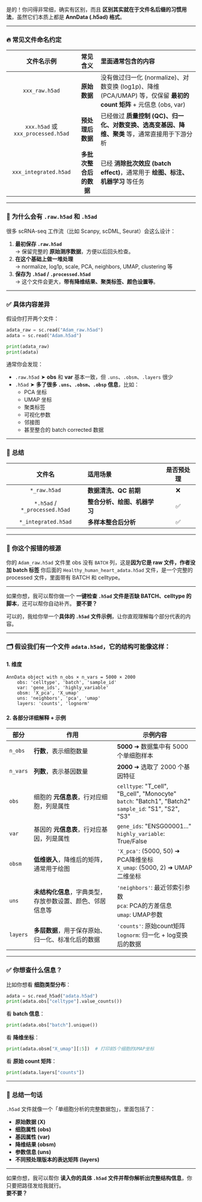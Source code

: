 是的！你问得非常细，确实有区别，而且 **区别其实就在于文件名后缀的习惯用法**，虽然它们本质上都是 **AnnData (.h5ad) 格式**。

---

### 🔥 **常见文件命名约定**
| 文件名示例 | 常见含义 | 里面通常包含的内容 |
|:-:|:-:|:-|
| `xxx_raw.h5ad` | **原始数据** | 没有做过归一化 (normalize)、对数变换 (log1p)、降维 (PCA/UMAP) 等，仅保留 **最初的 count 矩阵** + 元信息 (obs, var) |
| `xxx.h5ad` 或 `xxx_processed.h5ad` | **预处理后数据** | 已经做过 **质量控制 (QC)、归一化、对数变换、选高变基因、降维、聚类** 等，通常直接用于下游分析 |
| `xxx_integrated.h5ad` | **多批次整合后的数据** | 已经 **消除批次效应 (batch effect)**，通常用于 **绘图、标注、机器学习** 等任务 |

---

### 🎯 **为什么会有 `.raw.h5ad` 和 `.h5ad`**
很多 scRNA-seq 工作流（比如 Scanpy, scDML, Seurat）会这么设计：
1. **最初保存 `.raw.h5ad`**  
   → 保留完整的 **原始测序数据**，方便以后回头检查。
2. **在这个基础上做一堆处理**  
   → normalize, log1p, scale, PCA, neighbors, UMAP, clustering 等
3. **保存为 `.h5ad` / `.processed.h5ad`**  
   → 这个文件会更大，**带有降维结果、聚类标签、颜色设置等**。

---

### ✅ **具体内容差异**
假设你打开两个文件：
```python
adata_raw = sc.read("Adam_raw.h5ad")
adata = sc.read("Adam.h5ad")

print(adata_raw)
print(adata)
```
通常你会发现：
- `.raw.h5ad` ➤ **obs** 和 **var** 基本一致，但 `.uns`、`.obsm`、`.layers` 很少  
- `.h5ad` ➤ **多了很多 `.uns`、`.obsm`、`.obsp` 信息**，比如：
  - PCA 坐标
  - UMAP 坐标
  - 聚类标签
  - 可视化参数
  - 邻接图
  - 甚至整合的 batch corrected 数据

---

### 🚀 **总结**
| 文件名 | 适用场景 | 是否预处理 |
|:-:|:-|:-:|
| `*_raw.h5ad` | **数据清洗、QC 前期** | ❌ |
| `*.h5ad` / `*_processed.h5ad` | **整合分析、绘图、机器学习** | ✅ |
| `*_integrated.h5ad` | **多样本整合后分析** | ✅ |

---

### 🌟 **你这个报错的根源**
你的 `Adam_raw.h5ad` 文件里 obs 没有 `BATCH` 列，这是**因为它是 raw 文件，作者没加 batch 标签**
你后面的 `Healthy_human_heart_adata.h5ad` 文件，是一个完整的 processed 文件，里面带有 BATCH 和 celltype。

---

如果你想，我可以帮你做一个 **一键检查 `.h5ad` 文件是否缺 BATCH、celltype 的脚本**，还可以帮你自动补齐。
**要不要？**

可以的，我给你举一个**具体的 `.h5ad` 文件示例**，让你直观理解每个部分代表的内容。

---

### 🗂️ 假设我们有一个文件 `adata.h5ad`，它的结构可能像这样：

#### 1. **维度**
```plaintext
AnnData object with n_obs × n_vars = 5000 × 2000
    obs: 'celltype', 'batch', 'sample_id'
    var: 'gene_ids', 'highly_variable'
    obsm: 'X_pca', 'X_umap'
    uns: 'neighbors', 'pca', 'umap'
    layers: 'counts', 'lognorm'
```

#### 2. **各部分详细解释 + 示例**

| 部分       | 作用                                                         | 示例内容                                            |
|----------|------------------------------------------------------------|---------------------------------------------------|
| `n_obs` | **行数**，表示细胞数量                                        | **5000** ➜ 数据集中有 5000 个单细胞样本                   |
| `n_vars`| **列数**，表示基因数量                                        | **2000** ➜ 选取了 2000 个基因特征                     |
| `obs`   | 细胞的 **元信息表**，行对应细胞，列是属性                     | `celltype`: "T_cell", "B_cell", "Monocyte" <br>`batch`: "Batch1", "Batch2" <br>`sample_id`: "S1", "S2", "S3"|
| `var`   | 基因的 **元信息表**，行对应基因，列是属性                     | `gene_ids`: "ENSG00001..."<br>`highly_variable`: True/False|
| `obsm`  | **低维嵌入**，降维后的矩阵，通常用于绘图                     | `'X_pca'`: (5000, 50) ➜ PCA降维坐标<br>`X_umap`: (5000, 2) ➜ UMAP二维坐标|
| `uns`   | **未结构化信息**，字典类型，存放参数设置、颜色、邻居信息等   | `'neighbors'`: 最近邻索引参数<br>`pca`: PCA的方差信息<br>`umap`: UMAP参数|
| `layers`| **多层数据**，用于保存原始、归一化、标准化后的数据           | `'counts'`: 原始count矩阵<br>`lognorm`: 归一化 + log变换后的数据|

---

### ✅ **你想查什么信息？**

比如你想看 **细胞类型分布**：
```python
adata = sc.read_h5ad("adata.h5ad")
print(adata.obs["celltype"].value_counts())
```

看 **batch 信息**：
```python
print(adata.obs["batch"].unique())
```

看 **降维坐标**：
```python
print(adata.obsm["X_umap"][:5])  # 打印前5个细胞的UMAP坐标
```

看 **原始 count 矩阵**：
```python
print(adata.layers["counts"])
```

---

### 🎯 **总结一句话**
`.h5ad` 文件就像一个「单细胞分析的完整数据包」，里面包括了：
- **原始数据 (X)**
- **细胞属性 (obs)**
- **基因属性 (var)**
- **降维结果 (obsm)**
- **参数信息 (uns)**
- **不同预处理版本的表达矩阵 (layers)**

---

如果你想，我可以帮你 **读入你的具体 `.h5ad` 文件并帮你解析出完整结构信息**，你只要把路径发给我就行。  
**要不要？**